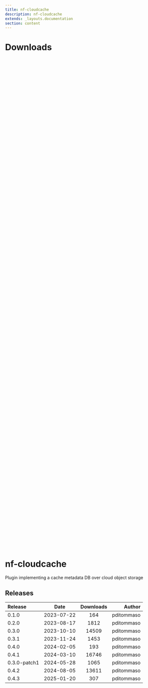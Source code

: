 ```yaml
---
title: nf-cloudcache
description: nf-cloudcache
extends: _layouts.documentation
section: content
---
```


# Downloads

<div style="position: relative; height:40vh; width:80vw">
    <canvas id="releases"></canvas>
</div>
<script type="module" src="/docs/nf-cloudcache/nf-cloudcache.js"></script>

# nf-cloudcache
Plugin implementing a cache metadata DB over cloud object storage 


## Releases

| Release                               |                       Date                       |                   Downloads                    |                           Author |
| :------------ |:------------------------------------------------:|:----------------------------------------------:|---------------------------------:|
 |  0.1.0                                               | 2023-07-22                                          | 164                                                | pditommaso                                         |
 |  0.2.0                                               | 2023-08-17                                          | 1812                                               | pditommaso                                         |
 |  0.3.0                                               | 2023-10-10                                          | 14509                                              | pditommaso                                         |
 |  0.3.1                                               | 2023-11-24                                          | 1453                                               | pditommaso                                         |
 |  0.4.0                                               | 2024-02-05                                          | 193                                                | pditommaso                                         |
 |  0.4.1                                               | 2024-03-10                                          | 16746                                              | pditommaso                                         |
 |  0.3.0-patch1                                        | 2024-05-28                                          | 1065                                               | pditommaso                                         |
 |  0.4.2                                               | 2024-08-05                                          | 13611                                              | pditommaso                                         |
 |  0.4.3                                               | 2025-01-20                                          | 307                                                | pditommaso                                         |
